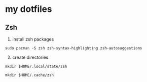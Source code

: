 # my dotfiles

## Zsh

1. install zsh packages
  
  `sudo pacman -S zsh zsh-syntax-highlighting zsh-autosuggestions`

2. create directories

  `mkdir $HOME/.local/state/zsh`

  `mkdir $HOME/.cache/zsh`
